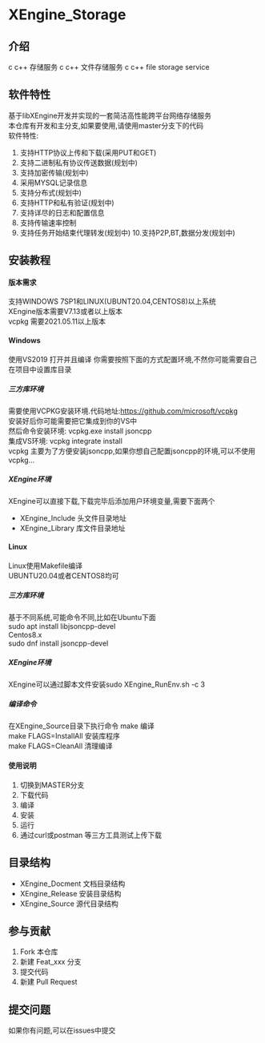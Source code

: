 # XEngine_Storage

## 介绍
c c++ 存储服务 c c++ 文件存储服务
c c++ file storage service

## 软件特性
基于libXEngine开发并实现的一套简洁高性能跨平台网络存储服务  
本仓库有开发和主分支,如果要使用,请使用master分支下的代码  
软件特性:  
1. 支持HTTP协议上传和下载(采用PUT和GET)
2. 支持二进制私有协议传送数据(规划中)
3. 支持加密传输(规划中)
4. 采用MYSQL记录信息
5. 支持分布式(规划中)
6. 支持HTTP和私有验证(规划中)
7. 支持详尽的日志和配置信息
8. 支持传输速率控制
9. 支持任务开始结束代理转发(规划中)
10.支持P2P,BT,数据分发(规划中)

## 安装教程

#### 版本需求
支持WINDOWS 7SP1和LINUX(UBUNT20.04,CENTOS8)以上系统  
XEngine版本需要V7.13或者以上版本  
vcpkg 需要2021.05.11以上版本  

#### Windows
使用VS2019 打开并且编译
你需要按照下面的方式配置环境,不然你可能需要自己在项目中设置库目录
##### 三方库环境
需要使用VCPKG安装环境.代码地址:https://github.com/microsoft/vcpkg  
安装好后你可能需要把它集成到你的VS中  
然后命令安装环境: vcpkg.exe install jsoncpp   
集成VS环境: vcpkg integrate install  
vcpkg 主要为了方便安装jsoncpp,如果你想自己配置jsoncpp的环境,可以不使用vcpkg...  

##### XEngine环境
XEngine可以直接下载,下载完毕后添加用户环境变量,需要下面两个  
- XEngine_Include 头文件目录地址
- XEngine_Library 库文件目录地址

#### Linux
Linux使用Makefile编译  
UBUNTU20.04或者CENTOS8均可  

##### 三方库环境
基于不同系统,可能命令不同,比如在Ubuntu下面  
sudo apt install libjsoncpp-devel  
Centos8.x  
sudo dnf install jsoncpp-devel  

##### XEngine环境
XEngine可以通过脚本文件安装sudo XEngine_RunEnv.sh -c 3
##### 编译命令
在XEngine_Source目录下执行命令
make 编译  
make FLAGS=InstallAll 安装库程序  
make FLAGS=CleanAll 清理编译  

#### 使用说明

1.  切换到MASTER分支
2.  下载代码
3.  编译
4.  安装
5.  运行
6.  通过curl或postman 等三方工具测试上传下载

## 目录结构
- XEngine_Docment  文档目录结构  
- XEngine_Release  安装目录结构  
- XEngine_Source   源代目录结构  

## 参与贡献

1.  Fork 本仓库
2.  新建 Feat_xxx 分支
3.  提交代码
4.  新建 Pull Request  

## 提交问题

如果你有问题,可以在issues中提交
